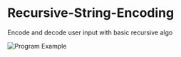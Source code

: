 Recursive-String-Encoding
=========================

Encode and decode user input with basic recursive algo

![Program Example](http://i.imgur.com/0GI9RaU.png)
